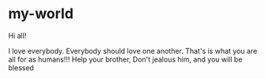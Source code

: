 # my-world

Hi all!

I love everybody.
Everybody should love one another.
That's is what you are all for as humans!!!
Help your brother,
Don't jealous him, and
you will be blessed
